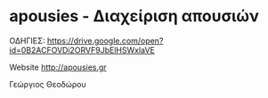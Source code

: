 # apousies - Διαχείριση απουσιών

ΟΔΗΓΙΕΣ: https://drive.google.com/open?id=0B2ACFOVDi2ORVF9JbElHSWxlaVE

Website http://apousies.gr

Γεώργιος Θεοδώρου
